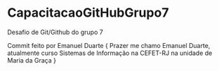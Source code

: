 # CapacitacaoGitHubGrupo7
Desafio de Git/Github do grupo 7

Commit feito por Emanuel Duarte {
     Prazer me chamo Emanuel Duarte, atualmente curso Sistemas de Informação na CEFET-RJ na unidade de Maria da Graça 
}


